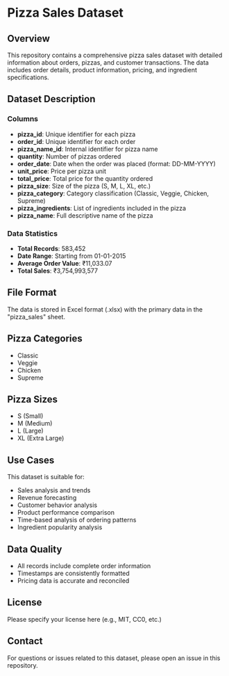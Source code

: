 # Pizza Sales Dataset

## Overview
This repository contains a comprehensive pizza sales dataset with detailed information about orders, pizzas, and customer transactions. The data includes order details, product information, pricing, and ingredient specifications.

## Dataset Description

### Columns
- **pizza_id**: Unique identifier for each pizza
- **order_id**: Unique identifier for each order
- **pizza_name_id**: Internal identifier for pizza name
- **quantity**: Number of pizzas ordered
- **order_date**: Date when the order was placed (format: DD-MM-YYYY)
- **unit_price**: Price per pizza unit
- **total_price**: Total price for the quantity ordered
- **pizza_size**: Size of the pizza (S, M, L, XL, etc.)
- **pizza_category**: Category classification (Classic, Veggie, Chicken, Supreme)
- **pizza_ingredients**: List of ingredients included in the pizza
- **pizza_name**: Full descriptive name of the pizza

### Data Statistics
- **Total Records**: 583,452
- **Date Range**: Starting from 01-01-2015
- **Average Order Value**: ₹11,033.07
- **Total Sales**: ₹3,754,993,577

## File Format
The data is stored in Excel format (.xlsx) with the primary data in the "pizza_sales" sheet.

## Pizza Categories
- Classic
- Veggie
- Chicken
- Supreme

## Pizza Sizes
- S (Small)
- M (Medium)
- L (Large)
- XL (Extra Large)

## Use Cases
This dataset is suitable for:
- Sales analysis and trends
- Revenue forecasting
- Customer behavior analysis
- Product performance comparison
- Time-based analysis of ordering patterns
- Ingredient popularity analysis

## Data Quality
- All records include complete order information
- Timestamps are consistently formatted
- Pricing data is accurate and reconciled

## License
Please specify your license here (e.g., MIT, CC0, etc.)

## Contact
For questions or issues related to this dataset, please open an issue in this repository.

